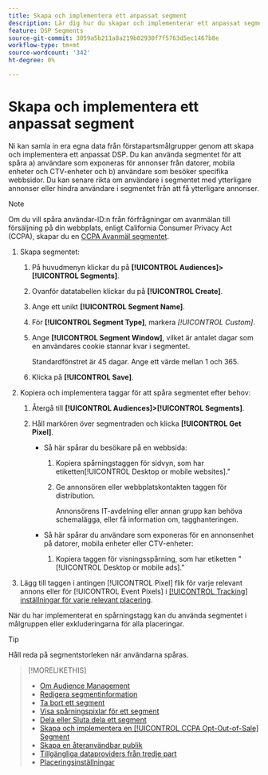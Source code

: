 ```yaml
---
title: Skapa och implementera ett anpassat segment
description: Lär dig hur du skapar och implementerar ett anpassat segment för att spåra användare som exponeras för annonser eller användare som besöker dina webbsidor.
feature: DSP Segments
source-git-commit: 3059a5b211a8a219b02930f7f5763d5ec1467b8e
workflow-type: tm+mt
source-wordcount: '342'
ht-degree: 0%

---
```


# Skapa och implementera ett anpassat segment

Ni kan samla in era egna data från förstapartsmålgrupper genom att skapa och implementera ett anpassat DSP. Du kan använda segmentet för att spåra a) användare som exponeras för annonser från datorer, mobila enheter och CTV-enheter och b) användare som besöker specifika webbsidor. Du kan senare rikta om användare i segmentet med ytterligare annonser eller hindra användare i segmentet från att få ytterligare annonser.

>[!NOTE]
>
>Om du vill spåra användar-ID:n från förfrågningar om avanmälan till försäljning på din webbplats, enligt California Consumer Privacy Act (CCPA), skapar du en [CCPA Avanmäl segmentet](ccpa-opt-out-segment-create.md).

1. Skapa segmentet:

   1. På huvudmenyn klickar du på **[!UICONTROL Audiences]>[!UICONTROL Segments]**.

   1. Ovanför datatabellen klickar du på **[!UICONTROL Create]**.

   1. Ange ett unikt **[!UICONTROL Segment Name]**.

   1. För **[!UICONTROL Segment Type]**, markera *[!UICONTROL Custom]*.

   1. Ange **[!UICONTROL Segment Window]**, vilket är antalet dagar som en användares cookie stannar kvar i segmentet.

      Standardfönstret är 45 dagar. Ange ett värde mellan 1 och 365.

   1. Klicka på **[!UICONTROL Save]**.

1. Kopiera och implementera taggar för att spåra segmentet efter behov:

   1. Återgå till **[!UICONTROL Audiences]>[!UICONTROL Segments]**.

   2. Håll markören över segmentraden och klicka **[!UICONTROL Get Pixel]**.

      * Så här spårar du besökare på en webbsida:

         1. Kopiera spårningstaggen för sidvyn, som har etiketten[!UICONTROL Desktop or mobile websites].&quot;

         1. Ge annonsören eller webbplatskontakten taggen för distribution.

            Annonsörens IT-avdelning eller annan grupp kan behöva schemalägga, eller få information om, tagghanteringen.
      * Så här spårar du användare som exponeras för en annonsenhet på datorer, mobila enheter eller CTV-enheter:

         1. Kopiera taggen för visningsspårning, som har etiketten &quot;[!UICONTROL Desktop or mobile ads].&quot;


1. Lägg till taggen i antingen [!UICONTROL Pixel] flik för varje relevant annons eller för [!UICONTROL Event Pixels] i [[!UICONTROL Tracking] inställningar för varje relevant placering](/help/dsp/campaign-management/placements/placement-settings.md#placement-tracking).

När du har implementerat en spårningstagg kan du använda segmentet i målgruppen eller exkluderingarna för alla placeringar.

>[!TIP]
>
>Håll reda på segmentstorleken när användarna spåras.

>[!MORELIKETHIS]
>
>* [Om Audience Management](audience-about.md)
>* [Redigera segmentinformation](segment-edit.md)
>* [Ta bort ett segment](segment-delete.md)
>* [Visa spårningspixlar för ett segment](segment-view-pixels.md)
>* [Dela eller Sluta dela ett segment](segment-share.md)
>* [Skapa och implementera en [!UICONTROL CCPA Opt-Out-of-Sale] Segment](ccpa-opt-out-segment-create.md)
>* [Skapa en återanvändbar publik](reusable-audience-create.md)
>* [Tillgängliga dataproviders från tredje part](third-party-data-providers.md)
>* [Placeringsinställningar](/help/dsp/campaign-management/placements/placement-settings.md)

